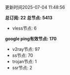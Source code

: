 更新时间2025-07-04 11:48:56

**总订阅: 22**
**总节点: 5413**
- vless节点: 6

**google ping有效节点: 170**
- v2ray节点: 97
- ss节点: 70
- trojan节点: 1
- ssr节点: 2
